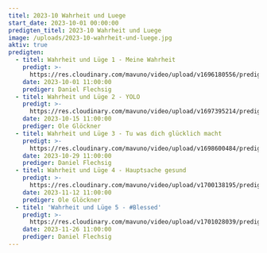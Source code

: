 ```yaml
---
titel: 2023-10 Wahrheit und Luege
start_date: 2023-10-01 00:00:00
predigten_titel: 2023-10 Wahrheit und Luege
image: /uploads/2023-10-wahrheit-und-luege.jpg
aktiv: true
predigten:
  - titel: Wahrheit und Lüge 1 - Meine Wahrheit
    predigt: >-
      https://res.cloudinary.com/mavuno/video/upload/v1696180556/predigten/2023-10%20Wahrheit%20und%20Luege/2023-10-01_GoDi_Mavuno_Berlin_-_Wahrheit_und_L%C3%BCge_1.mp3
    date: 2023-10-01 11:00:00
    prediger: Daniel Flechsig
  - titel: Wahrheit und Lüge 2 - YOLO
    predigt: >-
      https://res.cloudinary.com/mavuno/video/upload/v1697395214/predigten/2023-10%20Wahrheit%20und%20Luege/2023-10-15_GoDi_Mavuno_Berlin_-_2_Wahrheiten_2_-_YOLO.mp3
    date: 2023-10-15 11:00:00
    prediger: Ole Glöckner
  - titel: Wahrheit und Lüge 3 - Tu was dich glücklich macht
    predigt: >-
      https://res.cloudinary.com/mavuno/video/upload/v1698600484/predigten/2023-10%20Wahrheit%20und%20Luege/2023-10-29_GoDi_Mavuno_Berlin_-_2_Wahrheiten_und_1_Luege_3_-_Tu_was_dich_gl%C3%BCcklich_macht.mp3
    date: 2023-10-29 11:00:00
    prediger: Daniel Flechsig
  - titel: Wahrheit und Lüge 4 - Hauptsache gesund
    predigt: >-
      https://res.cloudinary.com/mavuno/video/upload/v1700138195/predigten/2023-10%20Wahrheit%20und%20Luege/2023-11-12_GoDi_Mavuno_Berlin_-_Wahrheit_und_L%C3%BCge_4_-_Hauptsache_gesund_1.mp3
    date: 2023-11-12 11:00:00
    prediger: Ole Glöckner
  - titel: 'Wahrheit und Lüge 5 - #Blessed'
    predigt: >-
      https://res.cloudinary.com/mavuno/video/upload/v1701028039/predigten/2023-10%20Wahrheit%20und%20Luege/2023-11-26_GoDi_Mavuno_Berlin_-_Wahrheit_und_L%C3%BCge_5_-_Blessed_1.mp3
    date: 2023-11-26 11:00:00
    prediger: Daniel Flechsig
---
```

